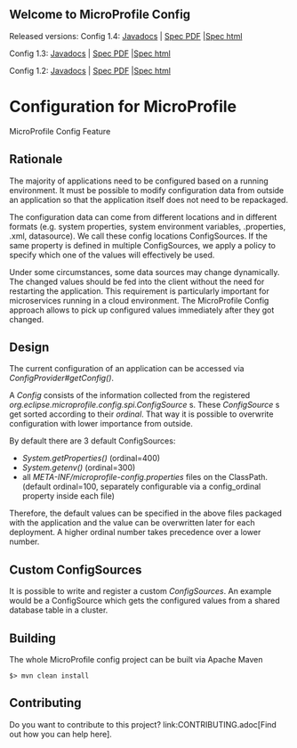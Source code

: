 ## Welcome to MicroProfile Config



Released versions:
Config 1.4: [Javadocs](https://download.eclipse.org/microprofile/microprofile-config-1.4/apidocs/) | [Spec PDF](https://download.eclipse.org/microprofile/microprofile-config-1.4/microprofile-config-spec.pdf) |[Spec html](https://download.eclipse.org/microprofile/microprofile-config-1.4/microprofile-config-spec.html)

Config 1.3: [Javadocs](https://download.eclipse.org/microprofile/microprofile-config-1.3/apidocs/) | [Spec PDF](https://download.eclipse.org/microprofile/microprofile-config-1.3/microprofile-config-spec.pdf) |[Spec html](https://download.eclipse.org/microprofile/microprofile-config-1.3/microprofile-config-spec.html)

Config 1.2: [Javadocs](https://download.eclipse.org/microprofile/microprofile-config-1.2/apidocs/) | [Spec PDF](https://download.eclipse.org/microprofile/microprofile-config-1.2/microprofile-config-spec.pdf) |[Spec html](https://download.eclipse.org/microprofile/microprofile-config-1.2/microprofile-config-spec.html)

# Configuration for MicroProfile

MicroProfile Config Feature

## Rationale

The majority of applications need to be configured based on a running environment.
It must be possible to modify configuration data from outside an application so that the application itself does not need to be repackaged.

The configuration data can come from different locations and in different formats (e.g. system properties, system environment variables, .properties, .xml, datasource).
We call these config locations ConfigSources.
If the same property is defined in multiple ConfigSources, we apply a policy to specify which one of the values will effectively be used.

Under some circumstances, some data sources may change dynamically.
The changed values should be fed into the client without the need for restarting the application.
This requirement is particularly important for microservices running in a cloud environment.
The MicroProfile Config approach allows to pick up configured values immediately after they got changed.

## Design

The current configuration of an application can be accessed via _ConfigProvider#getConfig()_.

A _Config_ consists of the information collected from the registered _org.eclipse.microprofile.config.spi.ConfigSource_ s.
These _ConfigSource_ s get sorted according to their _ordinal_.
That way it is possible to overwrite configuration with lower importance from outside.

By default there are 3 default ConfigSources:

* _System.getProperties()_ (ordinal=400)
* _System.getenv()_ (ordinal=300)
* all _META-INF/microprofile-config.properties_ files on the ClassPath.
(default ordinal=100, separately configurable via a config_ordinal property inside each file)

Therefore, the default values can be specified in the above files packaged with the application and the value can be overwritten later for each deployment. A higher ordinal number takes precedence over a lower number.

## Custom ConfigSources

It is possible to write and register a custom _ConfigSources_.
An example would be a ConfigSource which gets the configured values from a shared database table in a cluster.

## Building

The whole MicroProfile config project can be built via Apache Maven

	$> mvn clean install

## Contributing

Do you want to contribute to this project? link:CONTRIBUTING.adoc[Find out how you can help here].

